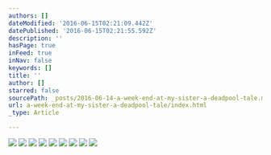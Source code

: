 ```yaml
---
authors: []
dateModified: '2016-06-15T02:21:09.442Z'
datePublished: '2016-06-15T02:21:55.592Z'
description: ''
hasPage: true
inFeed: true
inNav: false
keywords: []
title: ''
author: []
starred: false
sourcePath: _posts/2016-06-14-a-week-end-at-my-sister-a-deadpool-tale.md
url: a-week-end-at-my-sister-a-deadpool-tale/index.html
_type: Article

---
```

![](https://the-grid-user-content.s3-us-west-2.amazonaws.com/250af0ad-c72e-469e-aca9-4974a2ceac95.jpg)
![](https://the-grid-user-content.s3-us-west-2.amazonaws.com/e8df24be-f88e-4693-983a-19724c5bb1c5.jpg)
![](https://the-grid-user-content.s3-us-west-2.amazonaws.com/2324ea27-74e3-48bd-a61b-a3067eff0cf6.jpg)
![](https://the-grid-user-content.s3-us-west-2.amazonaws.com/7de6f2c6-80a2-427d-886e-09f84ae80435.jpg)
![](https://the-grid-user-content.s3-us-west-2.amazonaws.com/a1653c2c-b021-4baf-8bf4-d061e0ee5e7c.jpg)
![](https://the-grid-user-content.s3-us-west-2.amazonaws.com/e3890b07-17b5-4e75-a97c-d6e073278814.jpg)
![](https://the-grid-user-content.s3-us-west-2.amazonaws.com/185eede2-da51-49e7-94d1-3f71f91fa07c.jpg)
![](https://the-grid-user-content.s3-us-west-2.amazonaws.com/8300ab61-d6e3-4d94-b8ca-d31637ad00f2.jpg)
![](https://the-grid-user-content.s3-us-west-2.amazonaws.com/b17b6130-0f1f-4807-8fd3-878148a5377c.png)